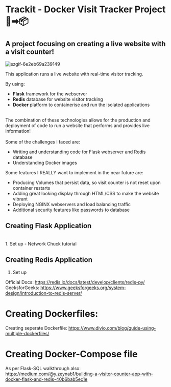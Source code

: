 # Trackit - Docker Visit Tracker Project 🐳➡📦
## A project focusing on creating a live website with a visit counter!
![ezgif-6e2eb69a239149](https://github.com/user-attachments/assets/5a47607e-7ff9-4d15-9b4d-0e3ce47d55e7)

This application runs a live website with real-time visitor tracking.

By using:
<br>
- **Flask** framework for the webserver
- **Redis** database for website visitor tracking
- **Docker** platform to containerise and run the isolated applications
<br>
The combination of these technologies allows for the production and deployment of code to run a website that performs and provides live information!
<br><br>
Some of the challenges I faced are:
<br>

- Writing and understanding code for Flask webserver and Redis database
- Understanding Docker images

Some features I REALLY want to implement in the near future are:

- Producing Volumes that persist data, so visit counter is not reset upon container restarts
- Adding great looking display through HTML/CSS to make the website vibrant
- Deploying NGINX webservers and load balancing traffic
- Additional security features like passwords to database

## Creating Flask Application
<br>
1. Set up - Network Chuck tutorial

## Creating Redis Application
1. Set up

Official Docs: https://redis.io/docs/latest/develop/clients/redis-py/
<br>
GeeksforGeeks: https://www.geeksforgeeks.org/system-design/introduction-to-redis-server/

# Creating Dockerfiles:

Creating seperate Dockerfile: https://www.divio.com/blog/guide-using-multiple-dockerfiles/

# Creating Docker-Compose file
As per Flask-SQL walkthrough
also: https://medium.com/@y.zeynab1/building-a-visitor-counter-app-with-docker-flask-and-redis-40b6bab5ec1e

